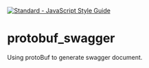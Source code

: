 [![Standard - JavaScript Style Guide]( https://cdn.rawgit.com/standard/standard/master/badge.svg )]( https://github.com/standard/standard )

# protobuf_swagger
Using protoBuf to generate swagger document.
